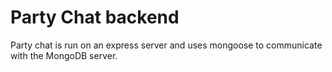 # Party Chat backend

Party chat is run on an express server and uses mongoose to communicate with the MongoDB server.
